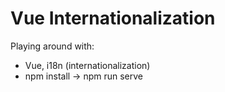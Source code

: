 # Vue Internationalization

Playing around with:

- Vue, i18n (internationalization)
- npm install -> npm run serve
